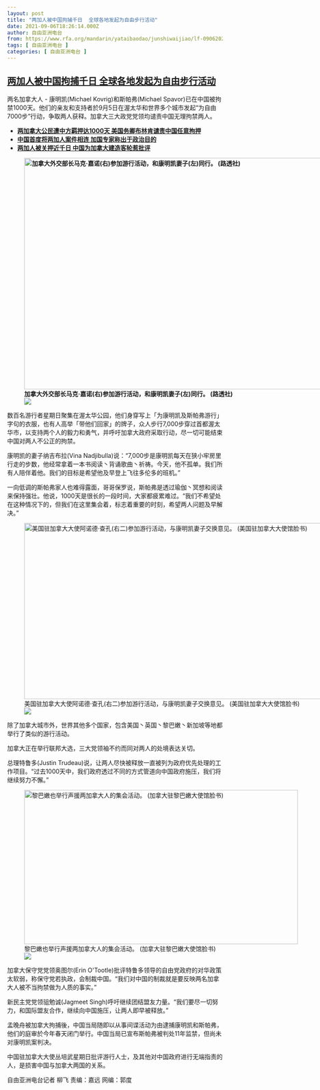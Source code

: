 ```yaml
---
layout: post
title: "两加人被中国拘捕千日  全球各地发起为自由步行活动"
date: 2021-09-06T18:26:14.000Z
author: 自由亚洲电台
from: https://www.rfa.org/mandarin/yataibaodao/junshiwaijiao/lf-09062021115224.html
tags: [ 自由亚洲电台 ]
categories: [ 自由亚洲电台 ]
---
```

<!--1630952774000-->
[两加人被中国拘捕千日  全球各地发起为自由步行活动](https://www.rfa.org/mandarin/yataibaodao/junshiwaijiao/lf-09062021115224.html)
------

<div>
<p>两名加拿大人 - 康明凯(Michael Kovrig)和斯帕弗(Michael Spavor)已在中国被拘禁1000天。他们的亲友和支持者於9月5日在渥太华和世界多个城市发起“为自由7000步”行动，争取两人获释。加拿大三大政党党领均谴责中国无理拘禁两人。</p><ul><li><strong><a href="https://www.rfa.org/mandarin/Xinwen/1-09062021091901.html">两加拿大公民遭中方羁押达1000天 美国务卿布林肯谴责中国任意拘押</a></strong></li><li><strong><a href="https://www.rfa.org/mandarin/yataibaodao/junshiwaijiao/lf-09022021115616.html">中国首度将两加人案件相连 加国专家称出于政治目的</a></strong></li><li><a href="https://www.rfa.org/mandarin/yataibaodao/junshiwaijiao/lf-08272021091546.html"><strong>两加人被关押近千日 中国为加拿大建造客轮惹批评</strong></a></li></ul><p><strong><figure class="image-richtext image-inline captioned" style="width:960px;"><img alt="加拿大外交部长马克·嘉诺(右)参加游行活动，和康明凯妻子(左)同行。   (路透社)" height="540" src="https://www.rfa.org/mandarin/yataibaodao/junshiwaijiao/lf-09062021115224.html/p2.jpg/@@images/7ac8ad8a-6491-488c-b34a-03b0b0f62540.jpeg" title="2" width="960"/><figcaption class="image-caption">加拿大外交部长马克·嘉诺(右)参加游行活动，和康明凯妻子(左)同行。   (路透社)</figcaption><small></small><div id="zoomattribute"><a data-caption="加拿大外交部长马克·嘉诺(右)参加游行活动，和康明凯妻子(左)同行。   (路透社)" data-fancybox="" href="https://www.rfa.org/mandarin/yataibaodao/junshiwaijiao/lf-09062021115224.html/p2.jpg" id="single_image" title="加拿大外交部长马克·嘉诺(右)参加游行活动，和康明凯妻子(左)同行。   (路透社)"><img src="/++plone++rfa-resources/img/icon-zoom.png"/></a></div></figure></strong></p><p>数百名游行者星期日聚集在渥太华公园，他们身穿写上「为康明凯及斯帕弗游行」字句的衣服，也有人高举「带他们回家」的牌子，众人步行7,000步穿过首都渥太华市，以支持两个人的毅力和勇气，并呼吁加拿大政府采取行动，尽一切可能结束中国对两人不公正的拘禁。</p><p>康明凯的妻子纳吉布拉(Vina Nadjibulla)说：“7,000步是康明凯每天在狭小牢房里行走的步数，他经常拿着一本书阅读丶背诵歌曲丶祈祷。今天，他不孤单。我们所有人陪伴着他。我们的目标是希望他及早登上飞往多伦多的班机。”</p><p>一向低调的斯帕弗家人也难得露面，哥哥保罗说，斯帕弗是透过瑜伽丶冥想和阅读来保持强壮。他说，1000天是很长的一段时间，大家都疲累难过。“我们不希望处在这种情况下的，但我们在这里集会着，标志着重要的时刻，希望两人问题及早解决。”</p><p><figure class="image-richtext image-inline captioned" style="width:729px;"><img alt="美国驻加拿大大使阿诺德·查孔(右二)参加游行活动，与康明凯妻子交换意见。     (美国驻加拿大大使馆脸书)" height="411" src="https://www.rfa.org/mandarin/yataibaodao/junshiwaijiao/lf-09062021115224.html/p3.jpg/@@images/660c9b67-075f-497f-b700-53f3ed915d83.jpeg" title="3" width="729"/><figcaption class="image-caption">美国驻加拿大大使阿诺德·查孔(右二)参加游行活动，与康明凯妻子交换意见。     (美国驻加拿大大使馆脸书)</figcaption><small></small><div id="zoomattribute"><a data-caption="美国驻加拿大大使阿诺德·查孔(右二)参加游行活动，与康明凯妻子交换意见。     (美国驻加拿大大使馆脸书)" data-fancybox="" href="https://www.rfa.org/mandarin/yataibaodao/junshiwaijiao/lf-09062021115224.html/p3.jpg" id="single_image" title="美国驻加拿大大使阿诺德·查孔(右二)参加游行活动，与康明凯妻子交换意见。     (美国驻加拿大大使馆脸书)"><img src="/++plone++rfa-resources/img/icon-zoom.png"/></a></div></figure></p><p>除了加拿大城市外，世界其他多个国家，包含美国丶英国丶黎巴嫩丶新加坡等地都举行了类似的游行活动。</p><p>加拿大正在举行联邦大选，三大党领袖不约而同对两人的处境表达关切。</p><p>总理特鲁多(Justin Trudeau)说，让两人尽快被释放一直被列为政府优先处理的工作项目。“过去1000天中，我们政府透过不同的方式管道向中国政府施压，我们将继续努力不懈。”</p><p><figure class="image-richtext image-inline captioned" style="width:640px;"><img alt="黎巴嫩也举行声援两加拿大人的集会活动。 (加拿大驻黎巴嫩大使馆脸书)" height="360" src="https://www.rfa.org/mandarin/yataibaodao/junshiwaijiao/lf-09062021115224.html/p4.jpg/@@images/18e4caef-9175-4171-8398-07adb72dfa97.jpeg" title="4" width="640"/><figcaption class="image-caption">黎巴嫩也举行声援两加拿大人的集会活动。 (加拿大驻黎巴嫩大使馆脸书)</figcaption><small></small><div id="zoomattribute"><a data-caption="黎巴嫩也举行声援两加拿大人的集会活动。 (加拿大驻黎巴嫩大使馆脸书)" data-fancybox="" href="https://www.rfa.org/mandarin/yataibaodao/junshiwaijiao/lf-09062021115224.html/p4.jpg" id="single_image" title="黎巴嫩也举行声援两加拿大人的集会活动。 (加拿大驻黎巴嫩大使馆脸书)"><img src="/++plone++rfa-resources/img/icon-zoom.png"/></a></div></figure></p><p>加拿大保守党党领奥图尔(Erin O'Tootle)批评特鲁多领导的自由党政府的对华政策太软弱，称保守党若执政，会制裁中国。“我们对中国的制裁就是要反映两名加拿大人被不当拘禁做为人质的事实。”</p><p>新民主党党领驵勉诚(Jagmeet Singh)呼吁继续团结盟友力量。“我们要尽一切努力，和国际盟友合作，继续向中国施压，让两人即早被释放。”</p><p>孟晚舟被加拿大拘捕後，中国当局随即以从事间谍活动为由逮捕康明凯和斯帕弗，他们的庭审於今年春天闭门举行。中国当局已宣布斯帕弗被判处11年监禁，但尚未对康明凯案判决。</p><p>中国驻加拿大大使丛培武星期日批评游行人士，及其他对中国政府进行无端指责的人，是损害中国与加拿大两国的关系。</p><p>自由亚洲电台记者 柳飞 责编：嘉远 网编：郭度</p><p></p><p></p><p></p>
</div>
